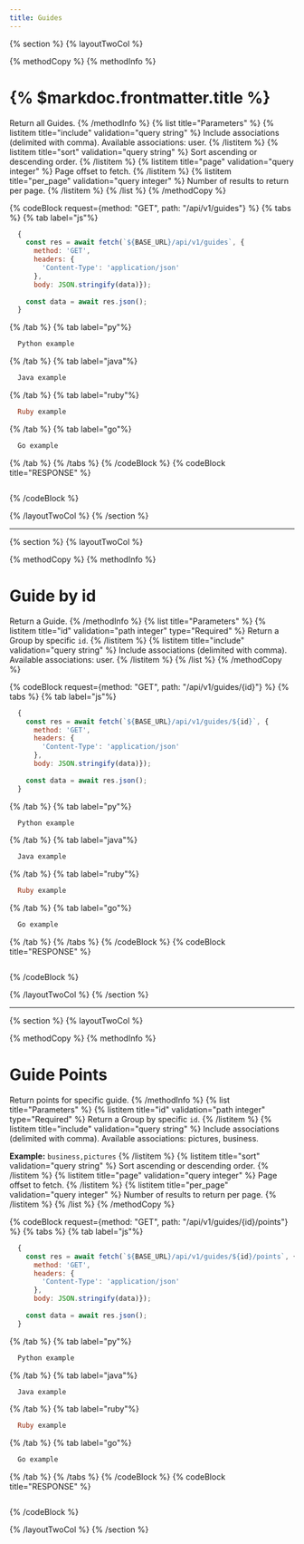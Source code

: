 ```yaml
---
title: Guides
---
```

{% section %}
{% layoutTwoCol %}

{% methodCopy %}
{% methodInfo %}
  # {% $markdoc.frontmatter.title %}
  Return all Guides.
{% /methodInfo %}
{% list title="Parameters" %}
  {% listitem title="include" validation="query string" %}
  Include associations (delimited with comma). Available associations: user.
  {% /listitem %}
  {% listitem title="sort" validation="query string" %}
  Sort ascending or descending order.
  {% /listitem %}
  {% listitem title="page" validation="query integer" %}
  Page offset to fetch.
  {% /listitem %}
  {% listitem title="per_page" validation="query integer" %}
  Number of results to return per page.
  {% /listitem %}
{% /list %}
{% /methodCopy %}

{% codeBlock request={method: "GET", path: "/api/v1/guides"} %}
{% tabs %}
  {% tab label="js"%}
  ```js
    {
      const res = await fetch(`${BASE_URL}/api/v1/guides`, {
        method: 'GET',
        headers: {
          'Content-Type': 'application/json'
        },
        body: JSON.stringify(data)});
        
      const data = await res.json();
    }
  ```
  {% /tab %}
  {% tab label="py"%}
  ```py
    Python example
  ```
  {% /tab %}
  {% tab label="java"%}
  ```java
    Java example
  ```
  {% /tab %}
  {% tab label="ruby"%}
  ```ruby
    Ruby example
  ```
  {% /tab %}
  {% tab label="go"%}
  ```go
    Go example
  ```
  {% /tab %}
{% /tabs %}
{% /codeBlock %}
{% codeBlock title="RESPONSE" %}
  ```json
  ```
{% /codeBlock %}  

{% /layoutTwoCol %}
{% /section %}

- - -

{% section %}
{% layoutTwoCol %}

{% methodCopy %}
{% methodInfo %}
  # Guide by id
  Return a Guide.
{% /methodInfo %}
{% list title="Parameters" %}
  {% listitem title="id" validation="path integer" type="Required" %}
  Return a Group by specific `id`.
  {% /listitem %}
  {% listitem title="include" validation="query string" %}
  Include associations (delimited with comma). Available associations: user.
  {% /listitem %}
{% /list %}
{% /methodCopy %}

{% codeBlock request={method: "GET", path: "/api/v1/guides/{id}"} %}
{% tabs %}
  {% tab label="js"%}
  ```js
    {
      const res = await fetch(`${BASE_URL}/api/v1/guides/${id}`, {
        method: 'GET',
        headers: {
          'Content-Type': 'application/json'
        },
        body: JSON.stringify(data)});
        
      const data = await res.json();
    }
  ```
  {% /tab %}
  {% tab label="py"%}
  ```py
    Python example
  ```
  {% /tab %}
  {% tab label="java"%}
  ```java
    Java example
  ```
  {% /tab %}
  {% tab label="ruby"%}
  ```ruby
    Ruby example
  ```
  {% /tab %}
  {% tab label="go"%}
  ```go
    Go example
  ```
  {% /tab %}
{% /tabs %}
{% /codeBlock %}
{% codeBlock title="RESPONSE" %}
  ```json
  ```
{% /codeBlock %}  

{% /layoutTwoCol %}
{% /section %}

- - -

{% section %}
{% layoutTwoCol %}

{% methodCopy %}
{% methodInfo %}
  # Guide Points
  Return points for specific guide.
{% /methodInfo %}
{% list title="Parameters" %}
  {% listitem title="id" validation="path integer" type="Required" %}
  Return a Group by specific `id`.
  {% /listitem %}
  {% listitem title="include" validation="query string" %}
  Include associations (delimited with comma). Available associations: pictures, business.

  **Example:** `business,pictures`
  {% /listitem %}
  {% listitem title="sort" validation="query string" %}
  Sort ascending or descending order.
  {% /listitem %}
  {% listitem title="page" validation="query integer" %}
  Page offset to fetch.
  {% /listitem %}
  {% listitem title="per_page" validation="query integer" %}
  Number of results to return per page.
  {% /listitem %}
{% /list %}
{% /methodCopy %}

{% codeBlock request={method: "GET", path: "/api/v1/guides/{id}/points"} %}
{% tabs %}
  {% tab label="js"%}
  ```js
    {
      const res = await fetch(`${BASE_URL}/api/v1/guides/${id}/points`, {
        method: 'GET',
        headers: {
          'Content-Type': 'application/json'
        },
        body: JSON.stringify(data)});
        
      const data = await res.json();
    }
  ```
  {% /tab %}
  {% tab label="py"%}
  ```py
    Python example
  ```
  {% /tab %}
  {% tab label="java"%}
  ```java
    Java example
  ```
  {% /tab %}
  {% tab label="ruby"%}
  ```ruby
    Ruby example
  ```
  {% /tab %}
  {% tab label="go"%}
  ```go
    Go example
  ```
  {% /tab %}
{% /tabs %}
{% /codeBlock %}
{% codeBlock title="RESPONSE" %}
  ```json
  ```
{% /codeBlock %}  

{% /layoutTwoCol %}
{% /section %}
